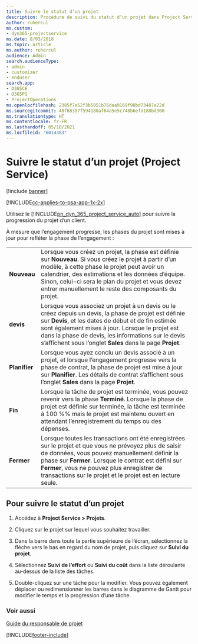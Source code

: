 ```yaml
---
title: Suivre le statut d’un projet
description: Procédure de suivi du statut d’un projet dans Project Service
author: ruhercul
ms.custom:
- dyn365-projectservice
ms.date: 8/03/2018
ms.topic: article
ms.author: ruhercul
audience: Admin
search.audienceType:
- admin
- customizer
- enduser
search.app:
- D365CE
- D365PS
- ProjectOperations
ms.openlocfilehash: 2385f7e52f3b5051b76daa9169f98bd73487e22d
ms.sourcegitcommit: 40f68387f594180af64a5e5c748b6efa188bd300
ms.translationtype: HT
ms.contentlocale: fr-FR
ms.lasthandoff: 05/10/2021
ms.locfileid: "6014383"
---
```

# <a name="track-a-projects-status-project-service"></a>Suivre le statut d’un projet (Project Service)

[!include [banner](../includes/psa-now-project-operations.md)]

[!INCLUDE[cc-applies-to-psa-app-1x-2x](../includes/cc-applies-to-psa-app-1x-2x.md)]

Utilisez le [!INCLUDE[pn_dyn_365_project_service_auto](../includes/pn-dyn-365-project-service-auto.md)] pour suivre la progression du projet d’un client.  

À mesure que l’engagement progresse, les phases du projet sont mises à jour pour refléter la phase de l’engagement :  


|              |                                                                                                                                                                                                                                                                                                  |
|--------------|--------------------------------------------------------------------------------------------------------------------------------------------------------------------------------------------------------------------------------------------------------------------------------------------------|
|   **Nouveau**    | Lorsque vous créez un projet, la phase est définie sur **Nouveau**. Si vous créez le projet à partir d’un modèle, à cette phase le projet peut avoir un calendrier, des estimations et les données d’équipe. Sinon, celui-ci sera le plan du projet et vous devez entrer manuellement le reste des composants du projet. |
|  **devis**   |      Lorsque vous associez un projet à un devis ou le créez depuis un devis, la phase de projet est définie sur **Devis**, et les dates de début et de fin estimée sont également mises à jour. Lorsque le projet est dans la phase de devis, les informations sur le devis s’affichent sous l’onglet **Sales** dans la page **Projet**.      |
|   **Planifier**   |                                     Lorsque vous ayez conclu un devis associé à un projet, et lorsque l’engagement progresse vers la phase de contrat, la phase de projet est mise à jour sur **Planifier**. Les détails de contrat s’affichent sous l’onglet **Sales** dans la page **Projet**.                                      |
| **Fin** |                    Lorsque la tâche de projet est terminée, vous pouvez revenir vers la phase **Terminé**. Lorsque la phase de projet est définie sur terminée, la tâche est terminée à 100 %% mais le projet est maintenu ouvert en attendant l’enregistrement du temps ou des dépenses.                     |
|  **Fermer**   |           Lorsque toutes les transactions ont été enregistrées sur le projet et que vous ne prévoyez plus de saisir de données, vous pouvez manuellement définir la phase sur **Fermer**. Lorsque le contrat est défini sur **Fermer**, vous ne pouvez plus enregistrer de transactions sur le projet et le projet est en lecture seule.           |

## <a name="to-track-a-projects-status"></a>Pour suivre le statut d’un projet  

1.  Accédez à **Project Service > Projets**.  

2.  Cliquez sur le projet sur lequel vous souhaitez travailler.  

3.  Dans la barre dans toute la partie supérieure de l’écran, sélectionnez la flèche vers le bas en regard du nom de projet, puis cliquez sur **Suivi du projet**.  

4.  Sélectionnez **Suivi de l’effort** ou **Suivi du coût** dans la liste déroulante au-dessus de la liste des tâches.  

5.  Double-cliquez sur une tâche pour la modifier. Vous pouvez également déplacer ou redimensionner les barres dans le diagramme de Gantt pour modifier le temps et la progression d’une tâche.  

### <a name="see-also"></a>Voir aussi  
 [Guide du responsable de projet](../psa/project-manager-guide.md)


[!INCLUDE[footer-include](../includes/footer-banner.md)]